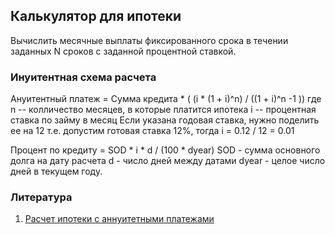 ## Калькулятор для ипотеки

Вычислить месячные выплаты фиксированного срока в течении заданных N сроков с заданной процентной ставкой.
  
 ### Инуитентная схема расчета
Ануитентный платеж = Сумма кредита * ( (i * (1 + i)^n) / ((1 + i)^n -1 ))
где n -- колличество месяцев, в которые платится ипотека
i -- процентная ставка по займу в месяц
Если указана годовая ставка, нужно поделить ее на 12
т.е. допустим готовая ставка 12%, тогда  i = 0.12 / 12 = 0.01

Процент по кредиту = SOD * i * d / (100 * dyear)
SOD - сумма основного долга на дату расчета
d - число дней между датами
dyear - целое число дней в текущем году.

### Литература
1. [Расчет ипотеки с аннуитетными платежами](https://moezhile.ru/kreditovanie/raschet-annuiteta.html)